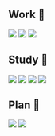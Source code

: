 

## Work 🏢

<img src="https://img.shields.io/badge/Linux-FCC624?style=for-the-badge&logo=linux&logoColor=black"> <img src="https://img.shields.io/badge/Windows-0078D6?style=for-the-badge&logo=windows&logoColor=black"> <img src="https://img.shields.io/badge/VMware-607078?style=for-the-badge&logo=VMware&logoColor=black">

## Study 📖

<img src="https://img.shields.io/badge/AWS-232F3E?style=for-the-badge&logo=Amazon%20aws&logoColor=black"> <img src="https://img.shields.io/badge/Docker-2496ED?style=for-the-badge&logo=Docker&logoColor=black"> <img src="https://img.shields.io/badge/Kubernetes-326CE5?style=for-the-badge&logo=Kubernetes&logoColor=black"> <img src="https://img.shields.io/badge/Python-3776AB?style=for-the-badge&logo=Python&logoColor=black">

## Plan 🎈
<img src="https://img.shields.io/badge/Jenkins-D24939?style=for-the-badge&logo=Jenkins&logoColor=black"> <img src="https://img.shields.io/badge/Ansible-EE0000?style=for-the-badge&logo=Ansible&logoColor=black">
